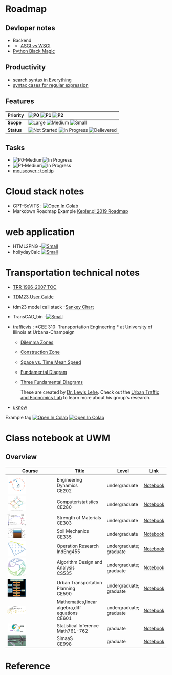 
# Roadmap
## Devloper notes
* Backend
* * [ASGI vs WSGI](DevNotes/backend.md)
* [Python Black Magic ](DevNotes/PythonBlackMagic.md)
## Productivity 
* [search syntax in Everything](/productivity/search?id=everything)
* [syntax cases for regular expression](/productivity/cheatsheet/cheat_regularExpression.md)

## Features

| **Priority** | ![][p0]  ![][p1]  ![][p2] |
| ------------ | :----------------------------------------------------------- |
| **Scope**    | ![][lg] ![][md]  ![][sm] |
| **Status**   | ![][not-started] ![][in-progress] ![][delivered] |

## Tasks
* ![][p0-medium]![][in-progress]
* ![][p1-medium]![][in-progress]
* [mouseover : tooltip ][not-started]
# Cloud stack notes
* GPT-SoVITS : [![Open In Colab](https://img.shields.io/badge/Colab-F9AB00?style=for-the-badge&logo=googlecolab&color=525252)](https://colab.research.google.com/github/RVC-Boss/GPT-SoVITS/blob/main/colab_webui.ipynb)  
* Markdown Roadmap Example [Kepler.gl 2019 Roadmap](https://raw.githubusercontent.com/wiki/keplergl/kepler.gl/Kepler.gl-2019-Roadmap.md)
# web application
*  HTML2PNG -[![][001colab]](https://colab.research.google.com/github/jinsanity07git/livedc/blob/main/notebooks/PrintasPNG.ipynb) 
*  holiydayCalc [![][001colab]](https://colab.research.google.com/github/jinsanity07git/livedc/blob/main/notebooks/holidays.ipynb)
# Transportation technical notes

* [TRR 1996-2007 TOC](Research/TRR_TOC.md)

* [TDM23 User Guide](https://ctpsstaff.github.io/tdm23_users_guide/1.0/)

* tdm23 model call stack -[Sankey Chart](https://ctpsstaff.github.io/tdm23_users_guide/1.0/pages/_assets/gisdk_assets/sankey_chart.html)
* TransCAD_bin -[![][001colab]](https://colab.research.google.com/github/jinsanity07git/TransCAD_bin/blob/colab/notebooks/bin2df.ipynb ) 

* [trafficvis](https://trafficvis.com/) : *CEE 310: Transportation Engineering * at University of Illinois at Urbana-Champaign

  * [Dilemma Zones](https://trafficvis.com/dilemma-zone)

  * [Construction Zone](https://trafficvis.com/construction-zone)

  * [Space vs. Time Mean Speed](https://trafficvis.com/space-mean)

  * [Fundamental Diagram](https://trafficvis.com/fundamental-diagram)

  * [Three Fundamental Diagrams](https://trafficvis.com/fundamental-diagrams)

    These are created by [Dr. Lewis Lehe](https://lewislehe.com/). Check out the [Urban Traffic and Economics Lab](https://lehelab.com/) to learn more about his group's research.
  
* [uknow](https://github.com/jinsanity07git/uKnow)



Example tag
[![Open In Colab](https://colab.research.google.com/assets/colab-badge.svg)](https://colab.research.google.com/drive/1O-FeLQhnWab8fHGT95wbbcZo4tjpvBis)
[![Open In Colab](https://img.shields.io/badge/sanity-nb-gold)](https://colab.research.google.com/drive/1O-FeLQhnWab8fHGT95wbbcZo4tjpvBis)

# Class notebook at UWM

## Overview

| Course                                                       | Title                                                | Level                        | Link                            |
| ------------------------------------------------------------ | ---------------------------------------------------- | ---------------------------- | ------------------------------- |
| <img src="./UWM/CE202/Dynamics_img/dynamics_icon.svg" alt="dynamics_icon" style="max-width:40%" /> | Engineering Dynamics<br /> CE202                     | undergraduate                | [Notebook](CE202/Dynamics.md)   |
| <img src="./UWM/img/computer_statistics.png" alt="computer stats" style="max-width:40%;" /> | Computer/statistics <br />CE280                      | undergraduate                | [Notebook](CE280/statistics.md) |
| <img src="./UWM/img/strength.gif"  style="max-width:40%;" />     | Strength of Materials<br />CE303                     | undergraduate                | [Notebook](UWM/CE303/CE303.md)      |
| <img src="./UWM/img/soil mechanics.png" alt="soil_mecha" style="max-width:40%;" /> | Soil Mechanics <br />CE335         | undergraduate                | [Notebook](UWM/CE335/README.md)     |
| <img src="./UWM/img/OR.png" style="max-width:40%;" />            | Operation Research<br />IndEng455                    | undergraduate;<br />graduate | [Notebook](UWM/IndEng455/README.md) |
| <img src="./UWM/img/Algorithm.png" style="max-width:40%;" />     | Algorithm Design and Analysis<br />CS535             | undergraduate;<br />graduate | [Notebook](UWM/CS535/README.md)     |
| <img src="./UWM/img/The-Four-step-model.png"  style="max-width:40%;" /> | Urban Transportation Planning<br />CE590      | undergraduate;<br />graduate | [Notebook](UWM/CE590/README.md)     |
| <img src="./UWM/img/ODE.svg" style="max-width:40%;" />           | Mathematics,linear algebra,diff equations<br />CE601 | undergraduate;<br />graduate | [Notebook](UWM/Math601/math601.md)  |
| <img src="./UWM/img/stats_inference.png"  style="max-width:40%;" /> | Statistical Inference<br />Math761-762            | graduate                     | [Notebook](UWM/Math7612/stat762.md) |
| <img src="./UWM/img/corsim.jpg"  style="max-width:40%;" />       | SimaaS<br />CE998                                    | graduate                     | [Notebook](UWM/CE998/CE998.md)      |





# Reference

[not-started]: https://img.shields.io/badge/-not_started-lightgrey.svg?style=flat-square "Not Started"

[in-progress]: https://img.shields.io/badge/-in_progress-blue.svg?style=flat-square "In Progress"

[delivered]: https://img.shields.io/badge/-delivered-green.svg?style=flat-square " Delievered"

[p0]: https://img.shields.io/badge/-P0-red.svg?style=flat-square&colorB=rgba(177,0,38,0.8) "P0"
[p1]: https://img.shields.io/badge/-P1-orange.svg?style=flat-square&colorB=rgb(253,141,60) "P1"
[p2]: https://img.shields.io/badge/-P2-yellow.svg?style=flat-square&colorB=rgb(254,217,118) "P2"

[lg]: https://img.shields.io/badge/-large-blue.svg?style=flat-square&colorB=rgba(1,102,94,0.9) "Large"
[md]: https://img.shields.io/badge/-medium-green.svg?style=flat-square&colorB=rgb(90,174,100) "Medium"
[sm]: https://img.shields.io/badge/-small-yellowgreen.svg?style=flat-square&colorB=rgb(166,216,90) "Small"

[p0-large]: https://img.shields.io/badge/P0-large-red.svg?style=flat-square&colorA=rgba(177,0,38,0.8)&colorB=rgb(90,174,97) "P0-Large"

[p0-medium]: https://img.shields.io/badge/P0-medium-red.svg?style=flat-square&colorA=rgba(177,0,38,0.8)&colorB=rgb(90,174,97) "P0-Medium"

[p0-small]: https://img.shields.io/badge/P0-small-red.svg?style=flat-square&colorA=rgba(177,0,38,0.8)&colorB=rgb(166,216,90) "P0-Small"

[p1-large]: https://img.shields.io/badge/P1-large-red.svg?style=flat-square&colorA=rgb(253,141,60)&colorB=rgba(1,102,94,0.9) "P1-large"

[p1-medium]: https://img.shields.io/badge/P1-medium-red.svg?style=flat-square&colorA=rgb(253,141,60)&colorB=rgb(90,174,97) "P1-Medium"

[p1-small]: https://img.shields.io/badge/P1-small-red.svg?style=flat-square&colorA=rgb(253,141,60)&colorB=rgb(166,216,90) "P1-Small"

[p2-large]: https://img.shields.io/badge/P2-large-red.svg?style=flat-square&colorA=rgb(254,217,118)&colorB=rgba(1,102,94,0.9) "P1-large"

[p2-medium]: https://img.shields.io/badge/P2-medium-red.svg?style=flat-square&colorA=rgb(254,217,118)&colorB=rgb(90,174,97) "P2-Medium"

[p2-small]: https://img.shields.io/badge/P2-small-red.svg?style=flat-square&colorA=rgb(254,217,118)&colorB=rgb(166,216,90) "P2-Small"

[001colab]: https://img.shields.io/badge/colab-gold "Small"